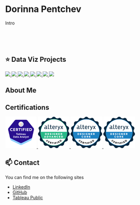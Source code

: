 <!--img src='https://avatars.githubusercontent.com/u/34423757?v=4' width="20%"-->

# Dorinna Pentchev

Intro

<br>
<br>
<br>

## ⭐ Data Viz Projects

<a href="https://public.tableau.com/app/profile/dorinna/viz/ProductsDashboard_17155989437130/Dashboard1">
    <img src="https://public.tableau.com/thumb/views/ProductsDashboard_17155989437130/Dashboard1" width ="25%">
  </a>

<a href="https://public.tableau.com/app/profile/dorinna/viz/OffshoreCentresDashboard/PortcoPerformance">
    <img src="https://public.tableau.com/thumb/views/OffshoreCentresDashboard/PortcoPerformance" width ="25%">
  </a>

<a href="https://public.tableau.com/app/profile/dorinna/viz/AnimalCrossingCritterSearchNewHorizons/ACNHCritterLog">
    <img src="https://public.tableau.com/thumb/views/AnimalCrossingCritterSearchNewHorizons/ACNHCritterLog" width ="25%">
  </a>

<a href="https://public.tableau.com/app/profile/dorinna/viz/HRAttritionDashboard_16590961872090/HRAttritionDashboard">
    <img src="https://public.tableau.com/thumb/views/HRAttritionDashboard_16590961872090/HRAttritionDashboard" width ="25%">
  </a>

<a href="https://public.tableau.com/app/profile/dorinna/viz/HotelPackageRevenueDashboard/Hotelpackagedashboard">
    <img src="https://public.tableau.com/thumb/views/HotelPackageRevenueDashboard/Hotelpackagedashboard" width ="25%">
  </a>

<a href="https://public.tableau.com/app/profile/dorinna/viz/PurchasingDashboard_16549858306430/Dashboard1">
    <img src="https://public.tableau.com/thumb/views/PurchasingDashboard_16549858306430/Dashboard1" width ="25%">
  </a>

<a href="https://public.tableau.com/app/profile/dorinna/viz/HRAnalytics-EmployeePerformance/Dashboard1">
    <img src="https://public.tableau.com/thumb/views/HRAnalytics-EmployeePerformance/Dashboard1" width ="25%">
  </a>

<a href="https://public.tableau.com/app/profile/dorinna/viz/NYCRestaurantInspections_16435684787370/NYCHealthInspections">
    <img src="https://public.tableau.com/thumb/views/NYCRestaurantInspections_16435684787370/NYCHealthInspections" width ="25%">
  </a>


## About Me


## Certifications


<a href="https://www.credly.com/badges/0065eb69-7b71-4b82-a964-4c98c27b18bc/public_url">
  <img src="https://github.com/dori104/dori104/blob/Assets/Certification%20_Tableau_Analyst.png" width="20%">
</a>

<a href="https://www.credly.com/badges/55d37ad4-c554-4e01-b62c-fa24ff7f6bbf/public_url">
  <img src="https://github.com/dori104/dori104/blob/Assets/Certification_Designer_Advanced.png" width="20%">
</a>

<a href="https://www.credly.com/badges/a5f2122e-9445-4c7d-9d27-71f7ed9ed31d/public_url">
  <img src="https://github.com/dori104/dori104/blob/Assets/Certification_Designer_Core.png" width="20%">
</a>

<a href="https://learn.microsoft.com/api/credentials/share/en-us/DorinnaPentchev-2447/8DB5417348A91C1E?sharingId=6D41FAA1F2E789E2">
  <img src="https://github.com/dori104/dori104/blob/Assets/Certification_Designer_Core.png" width="20%">
</a>


## 📫 Contact

You can find me on the following sites

- [LinkedIn](https://www.linkedin.com/in/dorinna-pentchev/)
- [GitHub](https://github.com/dori104)
- [Tableau Public](https://public.tableau.com/app/profile/dorinna/vizzes)
